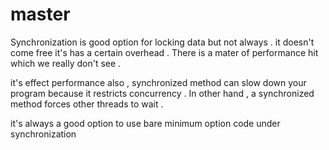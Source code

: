 # master

Synchronization is good option for locking data but not always .
it doesn't come free it's has a certain overhead . There is a mater of performance hit which we really don't see .

it's effect performance also , synchronized method can slow down your program because it restricts concurrency .
In other hand , a synchronized method forces other threads to wait .

it's always a good option to use bare minimum option code under synchronization 
